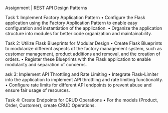 Assignment | REST API Design Patterns

Task 1: Implement Factory Application Pattern
•	Configure the Flask application using the Factory Application Pattern to enable easy configuration and instantiation of the application.
•	Organize the application structure into modules for better code organization and maintainability.

Task 2: Utilize Flask Blueprints for Modular Design
•	Create Flask Blueprints to modularize different aspects of the factory management system, such as customer management,  product additions and removal, and the creation of orders.
•	Register these Blueprints with the Flask application to enable modularity and separation of concerns.

ask 3: Implement API Throttling and Rate Limiting
•	Integrate Flask-Limiter into the application to implement API throttling and rate limiting functionality.
•	Configure rate limits for different API endpoints to prevent abuse and ensure fair usage of resources.

Task 4: Create Endpoints for CRUD Operations
•	For the models (Product, Order, Customer), create CRUD Operations.
